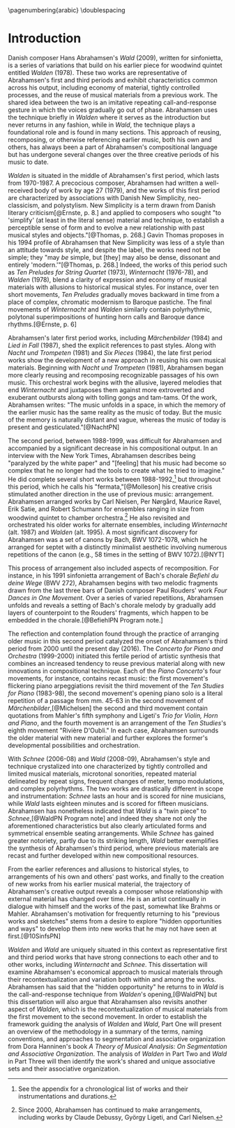 \pagenumbering{arabic}
\doublespacing

# Introduction

Danish composer Hans Abrahamsen's *Wald* (2009), written for sinfonietta, is a series of variations that build on his earlier piece for woodwind quintet entitled *Walden* (1978). These two works are representative of Abrahamsen's first and third periods and exhibit characteristics common across his output, including economy of material, tightly controlled processes, and the reuse of musical materials from a previous work. The shared idea between the two is an imitative repeating call-and-response gesture in which the voices gradually go out of phase. Abrahamsen uses the technique briefly in *Walden* where it serves as the introduction but never returns in any fashion, while in *Wald*, the technique plays a foundational role and is found in many sections. This approach of reusing, recomposing, or otherwise referencing earlier music, both his own and others, has always been a part of Abrahamsen's compositional language but has undergone several changes over the three creative periods of his music to date.

*Walden* is situated in the middle of Abrahamsen's first period, which lasts from 1970-1987. A precocious composer, Abrahamsen had written a well-received body of work by age 27 (1979), and the works of this first period are characterized by associations with Danish New Simplicity, neo-classicism, and polystylism. New Simplicity is a term drawn from Danish literary criticism[@Ernste, p. 8.] and applied to composers who sought "to 'simplify' (at least in the literal sense) material and technique, to establish a perceptible sense of form and to evolve a new relationship with past musical styles and objects."[@Thomas, p. 268.] Gavin Thomas proposes in his 1994 profile of Abrahamsen that New Simplicity was less of a style than an attitude towards style, and despite the label, the works need not be simple; they "may *be* simple, but [they] may also be dense, dissonant and entirely 'modern.'"[@Thomas, p. 268.] Indeed, the works of this period such as *Ten Preludes for String Quartet* (1973), *Winternacht* (1976-78), and *Walden* (1978), blend a clarity of expression and economy of musical materials with allusions to historical musical styles. For instance, over ten short movements, *Ten Preludes* gradually moves backward in time from a place of complex, chromatic modernism to Baroque pastiche. The final movements of *Winternacht* and *Walden* similarly contain polyrhythmic, polytonal superimpositions of hunting horn calls and Baroque dance rhythms.[@Ernste, p. 6]

Abrahamsen's later first period works, including *Märchenbilder* (1984) and *Lied in Fall* (1987), shed the explicit references to past styles. Along with *Nacht und Trompeten* (1981) and *Six Pieces* (1984), the late first period works show the development of a new approach in reusing his own musical materials. Beginning with *Nacht und Trompeten* (1981), Abrahamsen began more clearly reusing and recomposing recognizable passages of his own music. This orchestral work begins with the allusive, layered melodies that end *Winternacht* and juxtaposes them against more extroverted and exuberant outbursts along with tolling gongs and tam-tams. Of the work, Abrahamsen writes: "The music unfolds in a space, in which the memory of the earlier music has the same reality as the music of today. But the music of the memory is naturally distant and vague, whereas the music of today is present and gesticulated."[@NachtPN]

The second period, between 1988-1999, was difficult for Abrahamsen and accompanied by a significant decrease in his compositional output. In an interview with the New York Times, Abrahamsen describes being "paralyzed by the white paper" and "[feeling] that his music had become so complex that he no longer had the tools to create what he tried to imagine." He did complete several short works between 1988-1992,[^SeeAppendix] but throughout this period, which he calls his "fermata,"[@Molleson] his creative crisis stimulated another direction in the use of previous music: arrangement. Abrahamsen arranged works by Carl Nielsen, Per Nørgård, Maurice Ravel, Erik Satie, and Robert Schumann for ensembles ranging in size from woodwind quintet to chamber orchestra.[^NewArrangements] He also revisited and orchestrated his older works for alternate ensembles, including *Winternacht* (alt. 1987) and *Walden* (alt. 1995). A most significant discovery for Abrahamsen was a set of canons by Bach, BWV 1072-1078, which he arranged for septet with a distinctly minimalist aesthetic involving numerous repetitions of the canon (e.g., 58 times in the setting of BWV 1072).[@NYT]

This process of arrangement also included aspects of recomposition. For instance, in his 1991 sinfonietta arrangement of Bach's chorale *Befiehl du deine Wege* (BWV 272), Abrahamsen begins with two melodic fragments drawn from the last three bars of Danish composer Paul Rouders' work *Four Dances in One Movement*. Over a series of varied repetitions, Abrahamsen unfolds and reveals a setting of Bach's chorale melody by gradually add layers of counterpoint to the Rouders' fragments, which happen to be embedded in the chorale.[@BefiehlPN Program note.]

[^SeeAppendix]: See the appendix for a chronological list of works and their instrumentations and durations.

[^NewArrangements]: Since 2000, Abrahamsen has continued to make arrangements, including works by Claude Debussy, György Ligeti, and Carl Nielsen.

<!-- *Ten Studies* (1983-98) is perhaps the most important work completed during his second period for the way it served as the source for several works bookending this time. The first seven of the ten studies were composed between 1983-4^[**citation**] but the set was not completed until 1998 which enabled him to began writing his piano concerto. -->

The reflection and contemplation found through the practice of arranging older music in this second period catalyzed the onset of Abrahamsen's third period from 2000 until the present day (2016). The *Concerto for Piano and Orchestra* (1999-2000) initiated this fertile period of artistic synthesis that combines an increased tendency to reuse previous material along with new innovations in compositional technique. Each of the *Piano Concerto*'s four movements, for instance, contains recast music: the first movement's flickering piano arpeggiations revisit the third movement of the *Ten Studies for Piano* (1983-98), the second movement's opening piano solo is a literal repetition of a passage from mm. 45-63 in the second movement of *Märchenbilder*,[@Michelsen] the second and third movement contain quotations from Mahler's fifth symphony and Ligeti's *Trio for Violin, Horn and Piano*, and the fourth movement is an arrangement of the *Ten Studies*'s eighth movement "Rivière D'Oubli." In each case, Abrahamsen surrounds the older material with new material and further explores the former's developmental possibilities and orchestration.

<!-- more on this aspect? -->

With *Schnee* (2006-08) and *Wald* (2008-09), Abrahamsen's style and technique crystalized into one characterized by tightly controlled and limited musical materials, microtonal sonorities, repeated material delineated by repeat signs, frequent changes of meter, tempo modulations, and complex polyrhythms. The two works are drastically different in scope and instrumentation: *Schnee* lasts an hour and is scored for nine musicians, while *Wald* lasts eighteen minutes and is scored for fifteen musicians. Abrahamsen has nonetheless indicated that *Wald* is a "twin piece" to *Schnee*,[@WaldPN Program note] and indeed they share not only the aforementioned characteristics but also clearly articulated forms and symmetrical ensemble seating arrangements. While *Schnee* has gained greater notoriety, partly due to its striking length, *Wald* better exemplifies the synthesis of Abrahamsen's third period, where previous materials are recast and further developed within new compositional resources.

From the earlier references and allusions to historical styles, to arrangements of his own and others' past works, and finally to the creation of new works from his earlier musical material, the trajectory of Abrahamsen's creative output reveals a composer whose relationship with external material has changed over time. He is an artist continually in dialogue with himself and the works of the past, somewhat like Brahms or Mahler. Abrahamsen's motivation for frequently returning to his "previous works and sketches" stems from a desire to explore "hidden opportunities and ways" to develop them into new works that he may not have seen at first.[@10SinfsPN]

*Walden* and *Wald* are uniquely situated in this context as representative first and third period works that have strong connections to each other and to other works, including *Winternacht* and *Schnee*. This dissertation will examine Abrahamsen's economical approach to musical materials through their recontextualization and variation both within and among the works. Abrahamsen has said that the "hidden opportunity" he returns to in *Wald* is the call-and-response technique from *Walden*'s opening,[@WaldPN] but this dissertation will also argue that Abrahamsen also revisits another aspect of *Walden*, which is the recontextualization of musical materials from the first movement to the second movement. In order to establish the framework guiding the analysis of *Walden* and *Wald*, Part One will present an overview of the methodology in a summary of the terms, naming conventions, and approaches to segmentation and associative organization from Dora Hanninen's book *A Theory of Musical Analysis: On Segmentation and Associative Organization*. The analysis of *Walden* in Part Two and *Wald* in Part Three will then identify the work's shared and unique associative sets and their associative organization.

<!--
Of course, Hans Abrahamsen is not the first composer to reuse his own prior materials as the basis for new works. The twentieth century is filled with composers who fit this model and have differing motivations for continually revisiting their own works. Luciano Berio's *Sequenzas* and his recomposition and arrangements if them in his *Chemins*, Pierre Boulez and his incessant reworking of a small body of work over and over again, Toru Takemitsu and his "water theme" which waxes and wanes through a variety of compositions in the 1980s and 1990s, Franco Donatoni whose builds his works off fragments of the previous
-->
